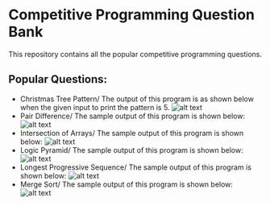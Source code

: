 # Competitive Programming Question Bank
This repository contains all the popular competitive programming questions.

## Popular Questions:
* Christmas Tree Pattern/
 The output of this program is as shown below when the given input to print the pattern is 5.
 ![alt text](https://raw.githubusercontent.com/smv1999/CompetitiveProgrammingQuestionBank/master/christmas_tree.png)
* Pair Difference/
The sample output of this program is shown below:
 ![alt text](https://raw.githubusercontent.com/smv1999/CompetitiveProgrammingQuestionBank/master/find_pair_difference.png)
* Intersection of Arrays/
The sample output of this program is shown below:
 ![alt text](https://raw.githubusercontent.com/smv1999/CompetitiveProgrammingQuestionBank/master/intersection_of_arrays.png)
* Logic Pyramid/
The sample output of this program is shown below:
 ![alt text](https://raw.githubusercontent.com/smv1999/CompetitiveProgrammingQuestionBank/master/logic_pyramid.png)
* Longest Progressive Sequence/
The sample output of this program is shown below:
 ![alt text](https://raw.githubusercontent.com/smv1999/CompetitiveProgrammingQuestionBank/master/longest_progressive_sequence.png)
* Merge Sort/
The sample output of this program is shown below:
 ![alt text](https://raw.githubusercontent.com/smv1999/CompetitiveProgrammingQuestionBank/master/merge_sort%20.png)
